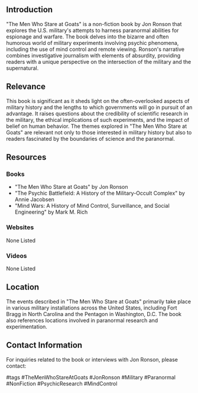 ## Introduction

"The Men Who Stare at Goats" is a non-fiction book by Jon Ronson that explores the U.S. military's attempts to harness paranormal abilities for espionage and warfare. The book delves into the bizarre and often humorous world of military experiments involving psychic phenomena, including the use of mind control and remote viewing. Ronson's narrative combines investigative journalism with elements of absurdity, providing readers with a unique perspective on the intersection of the military and the supernatural.

## Relevance

This book is significant as it sheds light on the often-overlooked aspects of military history and the lengths to which governments will go in pursuit of an advantage. It raises questions about the credibility of scientific research in the military, the ethical implications of such experiments, and the impact of belief on human behavior. The themes explored in "The Men Who Stare at Goats" are relevant not only to those interested in military history but also to readers fascinated by the boundaries of science and the paranormal.

## Resources

### Books

- "The Men Who Stare at Goats" by Jon Ronson
- "The Psychic Battlefield: A History of the Military-Occult Complex" by Annie Jacobsen
- "Mind Wars: A History of Mind Control, Surveillance, and Social Engineering" by Mark M. Rich

### Websites

None Listed
### Videos
None Listed

## Location

The events described in "The Men Who Stare at Goats" primarily take place in various military installations across the United States, including Fort Bragg in North Carolina and the Pentagon in Washington, D.C. The book also references locations involved in paranormal research and experimentation.

## Contact Information

For inquiries related to the book or interviews with Jon Ronson, please contact:


#tags 
#TheMenWhoStareAtGoats #JonRonson #Military #Paranormal #NonFiction #PsychicResearch #MindControl
